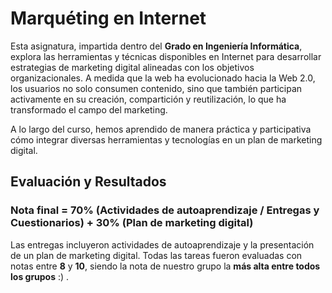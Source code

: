 # Marquéting en Internet

Esta asignatura, impartida dentro del **Grado en Ingeniería Informática**, explora las herramientas y técnicas disponibles en Internet para desarrollar estrategias de marketing digital alineadas con los objetivos organizacionales. A medida que la web ha evolucionado hacia la Web 2.0, los usuarios no solo consumen contenido, sino que también participan activamente en su creación, compartición y reutilización, lo que ha transformado el campo del marketing.

A lo largo del curso, hemos aprendido de manera práctica y participativa cómo integrar diversas herramientas y tecnologías en un plan de marketing digital.

## Evaluación y Resultados

### Nota final = 70% (Actividades de autoaprendizaje / Entregas y Cuestionarios) + 30% (Plan de marketing digital)


Las entregas incluyeron actividades de autoaprendizaje y la presentación de un plan de marketing digital. Todas las tareas fueron evaluadas con notas entre **8** y **10**, siendo la nota de nuestro grupo la **más alta entre todos los grupos** :) .
